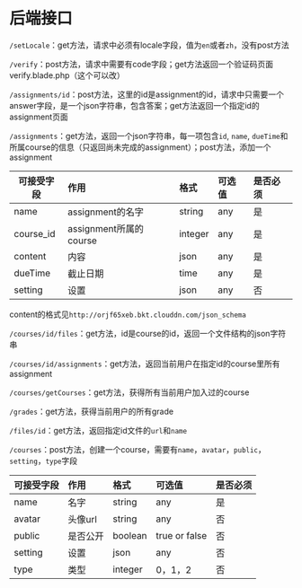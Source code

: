 # 后端接口

`/setLocale`：get方法，请求中必须有locale字段，值为`en`或者`zh`，没有post方法

`/verify`：post方法，请求中需要有code字段；get方法返回一个验证码页面verify.blade.php（这个可以改）

`/assignments/id`：post方法，这里的id是assignment的id，请求中只需要一个answer字段，是一个json字符串，包含答案；get方法返回一个指定id的assignment页面

`/assignments`：get方法，返回一个json字符串，每一项包含`id`, `name`, `dueTime`和所属course的信息（只返回尚未完成的assignment）；post方法，添加一个assignment

|可接受字段|作用|格式|可选值|是否必须|
|-|:--|:-|:-|:-|
|name|assignment的名字|string|any|是|
|course_id|assignment所属的course|integer|any|是|
|content|内容|json|any|是|
|dueTime|截止日期|time|any|是|
|setting|设置|json|any|否|
content的格式见`http://orjf65xeb.bkt.clouddn.com/json_schema`

`/courses/id/files`：get方法，id是course的id，返回一个文件结构的json字符串

`/courses/id/assignments`：get方法，返回当前用户在指定id的course里所有assignment

`/courses/getCourses`：get方法，获得所有当前用户加入过的course

`/grades`：get方法，获得当前用户的所有grade

`/files/id`：get方法，返回指定id文件的`url`和`name`

`/courses`：post方法，创建一个course，需要有`name`，`avatar`，`public`，`setting`，`type`字段

|可接受字段|作用|格式|可选值|是否必须|
|-|:--|:-|:-|:-|
|name|名字|string|any|是|
|avatar|头像url|string|any|否|
|public|是否公开|boolean|true or false|否|
|setting|设置|json|any|否|
|type|类型|integer|0，1，2|否|